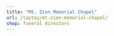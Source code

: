 ```yaml
---
title: "Mt. Zion Memorial Chapel"
url: /taytay/mt-zion-memorial-chapel/
shop: funeral directors
---
```

